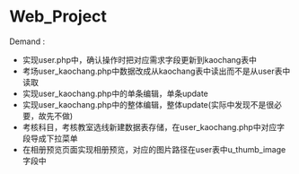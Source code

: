 # Web_Project

Demand :
 * 实现user.php中，确认操作时把对应需求字段更新到kaochang表中
 * 考场user_kaochang.php中数据改成从kaochang表中读出而不是从user表中读取
 * 实现user_kaochang.php中的单条编辑，单条update
 * 实现user_kaochang.php中的整体编辑，整体update(实际中发现不是很必要，故先不做)
 * 考核科目，考核教室选线新建数据表存储，在user_kaochang.php中对应字段导成下拉菜单
 * 在相册预览页面实现相册预览，对应的图片路径在user表中u_thumb_image字段中
